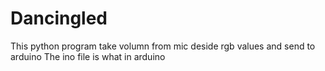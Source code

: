 # Dancingled
This python program take volumn from mic deside rgb values and send to arduino
The ino file is what in arduino
